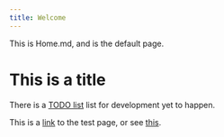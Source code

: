 ```yaml
---
title: Welcome
---
```


This is Home.md, and is the default page. 

# This is a title

There is a [TODO list](#TODO) list for development yet to happen.

This is a [link](#testarea/test) to the test page, or see [this][1].

[1]: #testarea/test
